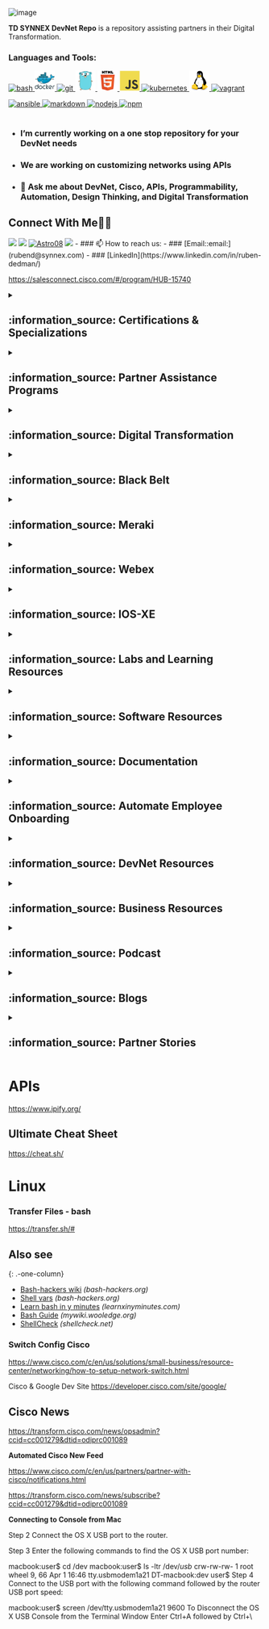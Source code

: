 ![image](https://user-images.githubusercontent.com/9085386/172184871-48c45eb4-9023-491e-98fc-742b5ab863f9.png)

**TD SYNNEX DevNet Repo** is a repository assisting partners in their Digital Transformation.

<h3 align="left">Languages and Tools:</h3>
<p align="left"> <a href="https://www.gnu.org/software/bash/" target="_blank" rel="noreferrer"> <img src="https://www.vectorlogo.zone/logos/gnu_bash/gnu_bash-icon.svg" alt="bash" width="40" height="40"/> </a> <a href="https://www.docker.com/" target="_blank" rel="noreferrer"> <img src="https://raw.githubusercontent.com/devicons/devicon/master/icons/docker/docker-original-wordmark.svg" alt="docker" width="40" height="40"/> </a> <a href="https://git-scm.com/" target="_blank" rel="noreferrer"> <img src="https://www.vectorlogo.zone/logos/git-scm/git-scm-icon.svg" alt="git" width="40" height="40"/> </a> <a href="https://golang.org" target="_blank" rel="noreferrer"> <img src="https://raw.githubusercontent.com/devicons/devicon/master/icons/go/go-original.svg" alt="go" width="40" height="40"/> </a> <a href="https://www.w3.org/html/" target="_blank" rel="noreferrer"> <img src="https://raw.githubusercontent.com/devicons/devicon/master/icons/html5/html5-original-wordmark.svg" alt="html5" width="40" height="40"/> </a> <a href="https://developer.mozilla.org/en-US/docs/Web/JavaScript" target="_blank" rel="noreferrer"> <img src="https://raw.githubusercontent.com/devicons/devicon/master/icons/javascript/javascript-original.svg" alt="javascript" width="40" height="40"/> </a> <a href="https://kubernetes.io" target="_blank" rel="noreferrer"> <img src="https://www.vectorlogo.zone/logos/kubernetes/kubernetes-icon.svg" alt="kubernetes" width="40" height="40"/> </a> <a href="https://www.linux.org/" target="_blank" rel="noreferrer"> <img src="https://raw.githubusercontent.com/devicons/devicon/master/icons/linux/linux-original.svg" alt="linux" width="40" height="40"/> </a> <a href="https://www.vagrantup.com/" target="_blank" rel="noreferrer"> <img src="https://www.vectorlogo.zone/logos/vagrantup/vagrantup-icon.svg" alt="vagrant" width="40" height="40"/> </a> </p>
<a href="https://www.ansible.com/" target="_blank" rel="noreferrer"> <img src="https://www.vectorlogo.zone/logos/ansible/ansible-icon.svg" alt="ansible" width="40" height="40"/> </a>
<a href="https://www.markdownguide.org/" target="_blank" rel="noreferrer"> <img src="https://www.vectorlogo.zone/logos/commonmark/commonmark-official.svg" alt="markdown"width="40" height="40"/> </a>
<a href="https://www.nodejs.org/" target="_blank" rel="noreferrer"> <img src="https://www.vectorlogo.zone/logos/nodejs/nodejs-icon.svg" alt="nodejs" width="40" height="40"/> </a>
<a href="https://www.npmjs.com/" target="_blank" rel="noreferrer"> <img src="https://www.vectorlogo.zone/logos/npmjs/npmjs-icon.svg" alt="npm" width="40" height="40"/> </a> 

<br />

<br />

- ### I’m currently working on a one stop repository for your DevNet needs 
-  ### We are working on customizing networks using APIs 
- ### 💬 Ask me about DevNet, Cisco, APIs, Programmability, Automation, Design Thinking, and Digital Transformation


## Connect With Me👋🏼

<p align="left">  
<a href="https://www.linkedin.com/in/ruben-dedman/" target="blank"><img src="https://img.icons8.com/color/35/000000/linkedin.png"/></a>
<a href="https://www.youtube.com/c/RubenDedman" target="blank"><img src="https://img.icons8.com/color/35/000000/youtube-play.png"/></a>
<a href="https://leetcode.com/Astro_08/" target="blank"><img src="https://cdn.iconscout.com/icon/free/png-256/leetcode-3629476-3031539.png" alt="Astro08" height="35" width="35"/></a>
<a href="https://www.instagram.com/codes.astro/" target="blank"><img src="https://img.icons8.com/fluency/35/000000/instagram-new.png"/></a>
- ### 📫 How to reach us: 
  - ### [Email::email:](rubend@synnex.com)
  - ### [LinkedIn](https://www.linkedin.com/in/ruben-dedman/)

https://salesconnect.cisco.com/#/program/HUB-15740

<details>
<summary><h2> :information_source: Certifications & Specializations</h2></summary>



**Specialization Instructions**
  
[devnet-specialization-requirements.pdf](https://github.com/Radmanded/radmanded/files/9030687/devnet-specialization-requirements.pdf)

[devnet-specialization-customer-reference-template.pdf](https://github.com/Radmanded/radmanded/files/9030692/devnet-specialization-customer-reference-template.pdf)

DCAUTO Exam
</details>

<details>
<summary><h2> :information_source: Partner Assistance Programs</h2></summary>
  
**Ultimate Partner Resource**
https://salesconnect.cloudapps.cisco.com/#/program/PAGE-17753
  
  
Partner Journey Notes
gomsp@cisco.com 

https://developer.cisco.com/site/coi/
  
**Programmability Blitz- Partner Development Program**
  
https://salesconnect.cisco.com/#/program/PAGE-14323
  
**Boss Asset Library**
  
</details>  
  
<details>
<summary><h2> :information_source: Digital Transformation</h2></summary>

**API Article**

https://www.cisco.com/c/en/us/solutions/cisco-on-cisco/apis-for-cisco-it.html

**API Security**
  
https://blogs.cisco.com/developer/container_scanning_01?ccid=kubeconeu22&dtid=sitepersona01&oid=awareness-fy22-q4-0000-softwaredev-ww
  
### IDC/Cisco Assessment
  
https://www.sb-maturityassessment.com/
  
</details>

<details>
<summary><h2> :information_source: Black Belt</h2></summary>
 
### DevNet Black Belt
  
https://salesconnect.cisco.com/c/r/salesconnect/index.html#/program/PAGE-10842
  
### Digital Co-Sale
  
https://salesconnect.cisco.com/#/program/PAGE-18283
  
### Cisco Partnering Journey - Co-Sell

![CleanShot-Google Chrome202207-06 at 09 53 14](https://user-images.githubusercontent.com/9085386/177579847-0c192049-e2ca-415b-b1ce-04c8cf8cdc70.png)

Different options to choose your journey
  
https://ciscopartnerjourneys.com/en/us/journeys/co-sell
  
https://ciscopartnerjourneys.com/en/us/login
  
</details>

<details>
<summary><h2> :information_source: Meraki</h2></summary>
  
### Meraki Developer Hub
  
https://developer.cisco.com/meraki/meraki-platform/

![CleanShot-Brave Browser202206-08 at 14 37 18](https://user-images.githubusercontent.com/9085386/172702586-b2d450c7-aa08-4633-bc65-4cfaac297138.png)

https://developer.cisco.com/meraki/

![CleanShot-Brave Browser202206-08 at 14 39 12](https://user-images.githubusercontent.com/9085386/172702908-d4c40182-0140-45eb-b8d6-ddeac3dabafb.png)

### Code Exchange
  
### Meraki Dashboard API

![CleanShot-Brave Browser202206-08 at 14 42 14](https://user-images.githubusercontent.com/9085386/172703388-a1c353b6-8ef4-4515-8ddf-6d2a8ca7d61b.png)

https://developer.cisco.com/meraki/api-latest/

https://developer.cisco.com/meraki/api-v1/
  
### Scanning API
  
https://developer.cisco.com/meraki/scanning-api/#!introduction  
  
### Integrations

![CleanShot-Brave Browser202206-08 at 14 47 49](https://user-images.githubusercontent.com/9085386/172704358-8a0ff5a6-7ae1-42fb-af15-f7f53e14f377.png)
  
https://developer.cisco.com/meraki/build/meraki-network-creator-with-servicenow-and-angular/
  
### Automation Exchange

![CleanShot-Brave Browser202206-08 at 17 37 02](https://user-images.githubusercontent.com/9085386/172729069-e608dcbb-b623-438e-bd59-a5f0c71676d2.png)

https://developer.cisco.com/network-automation/listing/
  
  
### Meraki APIs with Node-RED
  
https://developer.cisco.com/meraki/build/node-red-getting-started-with-cisco-meraki-apis/

https://nodered.org/docs/
  
### Captive Portals

https://github.com/meraki/js-splash

https://developer.cisco.com/meraki/guides/captive-portal-solution-guide/
  
### Learning Labs + Github Repositories

https://github.com/CiscoDevNet/meraki-code

https://github.com/meraki/dashboard-api-python/
  
  
### Blogs

https://nolanwifi.com/2018/10/28/meraki-api-where-do-you-start/

https://andrecamillo.medium.com/getting-started-with-meraki-apis-7633a822a9da

</details>

<details>
<summary><h2> :information_source: Webex</h2></summary>
  
### Official

https://developer.webex.com/

https://developer.webex.com/docs

### Webex Github Repos

https://github.com/JardaMartan?tab=repositories

### Connect GitHub to Webex

https://apphub.webex.com/applications/github-cloud-99112
  
### Webex Assistance Skills
  
https://developer-portal-intb.ciscospark.com/docs/api/guides/webex-assistant-skills-guide
  
https://developer-portal-intb.ciscospark.com/docs/api/guides/webex-assistant-skills-reference-guide#response-payload
  
### Natural Language Processor Bot Integration

Install - https://www.mindmeld.com/docs/userguide/getting_started.html
Integrate - https://www.mindmeld.com/docs/integrations/webex_teams.html
Food Ordering Project - https://www.mindmeld.com/docs/blueprints/food_ordering.html
  
</details>

<details>
<summary><h2> :information_source: IOS-XE </h2></summary>
  
### ZTP
  
**How to**
  
https://blogs.cisco.com/developer/device-provisioning-with-ios-xe-zero-touch-provisioning
  
https://www.ciscolive.com/c/dam/r/ciscolive/emea/docs/2020/pdf/DEVNET-2323.pdf
  
**GitHub**
https://www.ciscolive.com/c/dam/r/ciscolive/emea/docs/2020/pdf/DEVNET-2323.pdf
  
  
https://github.com/jeremycohoe/IOSXE-Zero-Touch-Provisioning
  
**Python2 Version for Educational Purpose**  
https://github.com/CiscoSE/IOS-XE-ZTP
https://github.com/tdorssers/ztp
  
 </details>
 
 
<details>
<summary><h2> :information_source: Labs and Learning Resources</h2></summary>
  
### Learning Modules

https://developer.cisco.com/learning/search/modules/

### dCloud Labs

https://dcloud-cms.cisco.com/help/view-documentation-for-dcloud-content

  
</details>


<details>
<summary><h2> :information_source: Software Resources</h2></summary>
  
### GitHub Repo
  
https://github.com/Stienvdh/new-employee-onboarding
  
Git Tutorial: https://www.youtube.com/watch?v=8JJ101D3knE
Creating an SSH key: https://docs.github.com/en/authentication/connecting-to-github-with-ssh
LastPass: https://www.lastpass.com/
Docker Tutorial: https://www.youtube.com/watch?v=pTFZFxd4hOI
JSON and Python Tutorial: https://www.youtube.com/watch?v=oQfNYqz8pLs
  
### Jinja2
  
https://ttl255.com/jinja2-tutorial-part-1-introduction-and-variable-substitution/

### NAPALM (Network Automation and Programmability Abstraction Layer with Multivendor support)
  
https://developer.cisco.com/codeexchange/github/repo/napalm-automation/napalm  
  
https://napalm.readthedocs.io/en/latest/
  
https://github.com/napalm-automation/napalm
  
https://www.ciscolive.com/c/dam/r/ciscolive/emea/docs/2019/pdf/DEVNET-1599.pdf
  
https://codingnetworks.blog/napalm-network-automation-python-working-with-cisco-ios-and-ios-xr/
  
https://ultraconfig.com.au/blog/introduction-to-napalm-network-automation-on-cisco/
  
### VIM

https://github.com/mg979/vim-visual-multi

https://learnvimscriptthehardway.stevelosh.com/chapters/06.html#exercises

https://vim.fandom.com/wiki/Use_filter_commands_to_process_text

### Z Shell

https://zsh.sourceforge.io/

### Mac Apps

https://manytricks.com/moom/
  
</details>

<details>
<summary><h2> :information_source: Documentation</h2></summary>

### Docusaurus  
  
https://docusaurus.io/docs
  
</details>

<details>
<summary><h2> :information_source: Automate Employee Onboarding</h2></summary>

https://www.youtube.com/watch?v=INGnD_586jwocs
 
  
</details>


<details>
<summary><h2> :information_source: DevNet Resources</h2></summary>

### DevNet Creations
https://creations.devnetcloud.com/  
  
  
</details>

<details>
<summary><h2> :information_source: Business Resources</h2></summary>

### Web Design Resources

https://github.com/nicolesaidy/awesome-web-design#icons
  
### Markdown Tutorials

https://markmap.js.org/repl

### READMEs

https://github.com/matiassingers/awesome-readme


### Marketing for Engineers

https://github.com/goabstract/Marketing-for-Engineers
  
</details>

<details>
<summary><h2> :information_source: Podcast </h2></summary>

https://packetpushers.net/podcast/

</details>

<details>
<summary><h2> :information_source: Blogs </h2></summary>

https://techblog.cisco.com/

</details>

<details>
<summary><h2> :information_source: Partner Stories </h2></summary>
  
### Partner Benefits
  
https://www.cisco.com/c/en/us/partners/partner-with-cisco/benefits.html?dtid=odiprc001129&ccid=cc000864
  
https://www.cisco.com/c/en/us/partners/partner-with-cisco/benefits/opportunities-across-the-lifecycle.html?dtid=odiprc001129&ccid=cc000864
  
**Build on Cisco**

https://ciscopartnerjourneys.com/en/us/login
  
https://ciscopartnerjourneys.com/en/us/journeys/build-solutions
  
### Partner Stories

https://www.cisco.com/c/en/us/about/case-studies-customer-success-stories/partner-case-studies.html?filter_type_of_partner=Independent%20Software%20Vendor
  
### Partner YouTube
  
https://www.youtube.com/playlist?list=PLF390A3A7152E5BF4

</details>  
  
# APIs

https://www.ipify.org/

## Ultimate Cheat Sheet

https://cheat.sh/

# Linux

### Transfer Files - bash

https://transfer.sh/#

## Also see
{: .-one-column}

* [Bash-hackers wiki](http://wiki.bash-hackers.org/) _(bash-hackers.org)_
* [Shell vars](http://wiki.bash-hackers.org/syntax/shellvars) _(bash-hackers.org)_
* [Learn bash in y minutes](https://learnxinyminutes.com/docs/bash/) _(learnxinyminutes.com)_
* [Bash Guide](http://mywiki.wooledge.org/BashGuide) _(mywiki.wooledge.org)_
* [ShellCheck](https://www.shellcheck.net/) _(shellcheck.net)_

### Switch Config Cisco

https://www.cisco.com/c/en/us/solutions/small-business/resource-center/networking/how-to-setup-network-switch.html

Cisco & Google Dev Site
https://developer.cisco.com/site/google/


## Cisco News

https://transform.cisco.com/news/opsadmin?ccid=cc001279&dtid=odiprc001089

**Automated Cisco New Feed**

https://www.cisco.com/c/en/us/partners/partner-with-cisco/notifications.html

https://transform.cisco.com/news/subscribe?ccid=cc001279&dtid=odiprc001089

**Connecting to Console from Mac**

Step 2 Connect the OS X USB port to the router.

Step 3 Enter the following commands to find the OS X USB port number:

macbook:user$ cd /dev
macbook:user$ ls -ltr /dev/*usb*
crw-rw-rw- 1 root wheel 9, 66 Apr 1 16:46 tty.usbmodem1a21
DT-macbook:dev user$
Step 4 Connect to the USB port with the following command followed by the router USB port speed:

macbook:user$ screen /dev/tty.usbmodem1a21 9600
To Disconnect the OS X USB Console from the Terminal Window
Enter Ctrl+A followed by Ctrl+\
